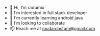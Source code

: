 - 👋 Hi, I’m radumix
- 👀 I’m interested in full stack developer
- 🌱 I’m currently learning android java
- 💞️ I’m looking to collaborate
- 📫 Reach me at mudardastam@gmail.com

<!---
radumix/radumix is a ✨ special ✨ repository because its `README.md` (this file) appears on your GitHub profile.
You can click the Preview link to take a look at your changes.
--->
